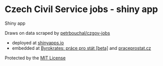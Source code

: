 Czech Civil Service jobs - shiny app
=============

Shiny app

Draws on data scraped by [petrbouchal/czgov-jobs](http://github.com/petrbouchal/czgov-jobs)

* deployed at [shinyapps.io](http://petrbouchal.shinyapps.io/czjobs)
* embedded at [Byrokrates: práce pro stát [beta]](http://byrokrates.cz/praceprostat) and [praceprostat.cz](http://praceprostat.cz)

Protected by the [MIT License](/LICENSE.md)


